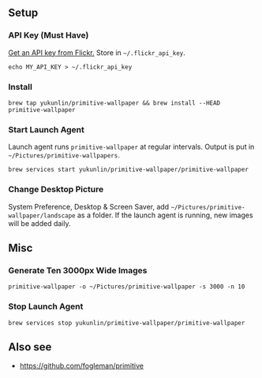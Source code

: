 ## Setup
### API Key (Must Have)
[Get an API key from Flickr.](https://www.flickr.com/services/api/misc.api_keys.html) Store in ```~/.flickr_api_key```.

```
echo MY_API_KEY > ~/.flickr_api_key
```

### Install
```
brew tap yukunlin/primitive-wallpaper && brew install --HEAD  primitive-wallpaper
```

### Start Launch Agent
Launch agent runs ```primitive-wallpaper``` at regular intervals. Output is put in ```~/Pictures/primitive-wallpapers```.

```
brew services start yukunlin/primitive-wallpaper/primitive-wallpaper
```

### Change Desktop Picture
System Preference, Desktop & Screen Saver, add ```~/Pictures/primitive-wallpaper/landscape``` as a folder. If the launch agent is running, new images will be added daily.

## Misc
### Generate Ten 3000px Wide Images
```
primitive-wallpaper -o ~/Pictures/primitive-wallpaper -s 3000 -n 10
```
### Stop Launch Agent
```
brew services stop yukunlin/primitive-wallpaper/primitive-wallpaper
```

## Also see
* https://github.com/fogleman/primitive
